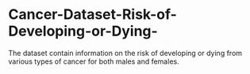 # Cancer-Dataset-Risk-of-Developing-or-Dying-
The dataset contain information on the risk of developing or dying from various types of cancer for both males and females.
